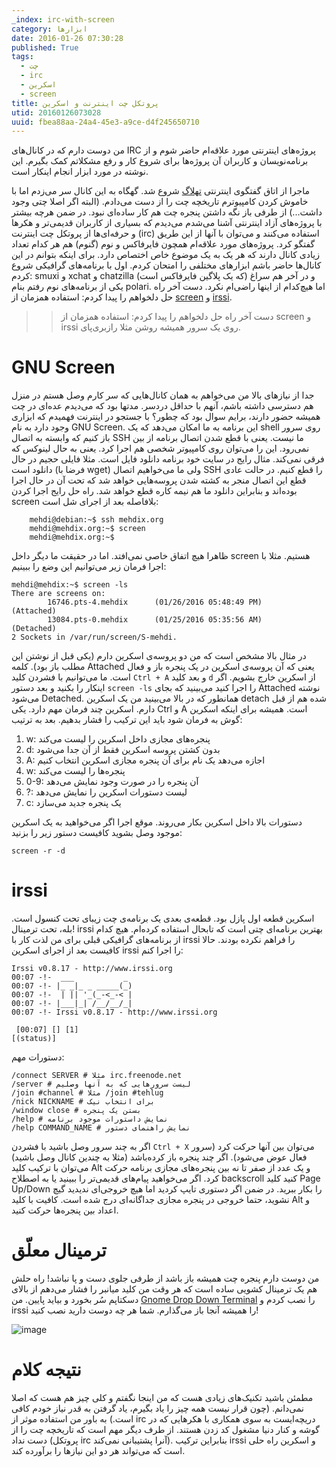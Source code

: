 ```yaml
---
_index: irc-with-screen
category: ابزارها
date: 2016-01-26 07:30:28
published: True
tags:
  - چت
  - irc
  - اسکرین
  - screen
title: پروتکل چت اینترنت و اسکرین
utid: 20160126073028
uuid: fbea88aa-24a4-45e3-a9ce-d4f245650710
---
```

من دوست دارم که در کانال‌های IRC پروژه‌های اینترنتی مورد علاقه‌ام حاضر شوم و از برنامه‌نویسان و کاربران آن پروژه‌ها برای شروع کار و رفع مشکلاتم کمک بگیرم. این نوشته در مورد ابزار انجام اینکار است.

ماجرا از اتاق گفتگوی اینترنتی ‏[تهلاگ](www.tehlug.org) شروع شد. گهگاه به این کانال سر می‌زدم اما با خاموش کردن کامپیوترم تاریخچه چت را از دست می‌دادم. (البته اگر اصلا چتی وجود داشت...) از طرفی باز نگه داشتن پنجره چت هم کار ساده‌ای نبود. در ضمن هرچه بیشتر با پروژه‌های آزاد اینترنتی آشنا می‌شدم می‌دیدم که بسیاری از کاربران قدیمی‌تر و هکرها و حرفه‌ای‌ها از پروتکل چت اینترنت (irc) استفاده می‌کنند و می‌توان با آنها از این طریق گفتگو کرد. پروژه‌های مورد علاقه‌ام همچون فایرفاکس و نوم (گنوم) هم هر کدام تعداد زیادی کانال دارند که هر یک به یک موضوع خاص اختصاص دارد. برای اینکه بتوانم در این کانال‌ها حاضر باشم ابزارهای مختلفی را امتحان کردم. اول با برنامه‌های گرافیکی شروع کردم: smuxi و xchat و chatzilla (که یک پلاگین فایرفاکس است) و در آخر هم سراغ یکی از برنامه‌های نوم رفتم بنام polari. اما هیچ‌کدام از اینها راضی‌ام نکرد. دست آخر راه حل دلخواهم را پیدا کردم: استفاده همزمان از [screen](https://www.gnu.org/software/screen/) و [irssi](https://irssi.org/).

>> دست آخر راه حل دلخواهم را پیدا کردم: استفاده همزمان از screen و irssi روی یک سرور همیشه روشن مثلا رازبری‌پای.

# GNU Screen

جدا از نیازهای بالا من می‌خواهم به همان کانال‌هایی که سر کارم وصل هستم در منزل هم دسترسی داشته باشم، آنهم با حداقل دردسر. مدتها بود که می‌دیدم عده‌ای در چت همیشه حضور دارند، برایم سوال بود که چطور؟ با جستجو در اینترنت فهمیدم که ابزاری وجود دارد به نام GNU Screen. این برنامه به ما امکان می‌دهد که یک shell روی سرور باز کنیم که وابسته به اتصال SSH ما نیست. یعنی با قطع شدن اتصال برنامه از بین نمی‌رود. این را می‌توان روی کامپیوتر شخصی هم اجرا کرد. یعنی به حال لینوکس که فرقی نمی‌کند. مثال رایج در سایت خود برنامه دانلود فایل است. مثلا فایلی حجیم در حال دانلود است (فرضا با wget) ولی ما می‌خواهیم اتصال SSH را قطع کنیم. در حالت عادی قطع این اتصال منجر به کشته شدن پروسه‌هایی خواهد شد که تحت آن در حال اجرا بوده‌اند و بنابراین دانلود ما هم نیمه‌ کاره قطع خواهد شد. راه حل رایج اجرا کردن screen بلافاصله بعد از اجرای شل است:


	    mehdi@debian:~$ ssh mehdix.org
	    mehdi@mehdix.org:~$ screen
	    mehdi@mehdix.org:~$


 
ظاهرا هیچ اتفاق خاصی نمی‌افتد. اما در حقیقت ما دیگر داخل screen هستیم. مثلا با اجرا فرمان زیر می‌توانیم این وضع را ببینیم:


	mehdi@mehdix:~$ screen -ls
	There are screens on:
	        16746.pts-4.mehdix      (01/26/2016 05:48:49 PM)        (Attached)
	        13084.pts-0.mehdix      (01/25/2016 05:35:56 AM)        (Detached)
	2 Sockets in /var/run/screen/S-mehdi.
	



در مثال بالا مشخص است که من دو پروسه‌ی اسکرین دارم (یکی قبل از نوشتن این مطلب باز بود). کلمه Attached یعنی که آن پروسه‌ی اسکرین در یک پنجره باز و فعال است. ما می‌توانیم با فشردن کلید `Ctrl + A` و بعد کلید `d` از اسکرین خارج بشویم. اگر اینکار را بکنید و بعد دستور `screen -ls` را اجرا کنید می‌بینید که بجای Attached نوشته می‌شود Detached. همانطور که در بالا می‌بینید من یک اسکرین detach شده هم از قبل دارم. اسکرین چند فرمان مهم دارد. یکی Ctrl و A است. همیشه برای اینکه اسکرین گوش به فرمان شود باید این ترکیب را فشار بدهیم. بعد به ترتیب:

1. w: پنجره‌‌های مجازی داخل اسکرین را لیست می‌کند
2. d: بدون کشتن پروسه اسکرین فقط از آن جدا می‌شود
3. A: اجازه می‌دهد یک نام برای آن پنجره مجازی اسکرین انتخاب کنیم
4. w: پنجره‌ها را لیست می‌کند
5. 0-9: آن پنجره را در صورت وجود نمایش می‌دهد
6. ?: لیست دستورات اسکرین را نمایش می‌دهد
7. c: یک پنجره جدید می‌سازد

دستورات بالا داخل اسکرین بکار می‌روند. موقع اجرا اگر می‌خواهید به یک اسکرین موجود وصل بشوید کافیست دستور زیر را بزنید:


	screen -r -d



# irssi
اسکرین قطعه اول پازل بود. قطعه‌ی بعدی یک برنامه‌ی چت زیبای تحت کنسول است. بله، تحت ترمینال! irssi بهترین برنامه‌ای چتی است که تابحال استفاده کرده‌ام. هیچ کدام از برنامه‌های گرافیکی قبلی برای من لذت کار با irssi را فراهم نکرده بودند. حالا کافیست بعد از اجرای اسکرین irssi را اجرا کنم:


	Irssi v0.8.17 - http://www.irssi.org                                           
	00:07 -!-  ___           _
	00:07 -!- |_ _|_ _ _____(_)
	00:07 -!-  | || '_(_-<_-< |
	00:07 -!- |___|_| /__/__/_|
	00:07 -!- Irssi v0.8.17 - http://www.irssi.org
	
	 [00:07] [] [1]                                                                 
	[(status)] 
	



دستورات مهم:


	/connect SERVER # مثلا irc.freenode.net
	/server # لیست سرورهایی که به آنها وصلیم
	/join #channel # مثلا /join #tehlug
	/nick NICKNAME # برای انتخاب نیک
	/window close # بستن یک پنجره
	/help # نمایش داستورات موجود برنامه
	/help COMMAND_NAME # نمایش راهنمای دستور



اگر به چند سرور وصل باشید با فشردن `Ctrl + X` می‌توان بین آنها حرکت کرد (سرور فعال عوض می‌شود). اگر چند پنجره باز کرده‌باشد (مثلا به چندین کانال وصل باشید) می‌توان با ترکیب کلید Alt و یک عدد از صفر تا نه بین پنجره‌های مجازی برنامه حرکت کرد. اگر می‌خواهید پیام‌های قدیمی‌تر را ببینید یا به اصطلاح backscroll کنید کلید Page Up/Down را بکار ببرید. در ضمن اگر دستوری تایپ کردید اما هیچ خروجی‌ای ندیدید گیچ نشوید، حتما خروجی در پنجره مجازی جداگانه‌ای درج شده است. کافیت با کلید Alt و اعداد بین پنجره‌ها حرکت کنید.

# ترمینال معلّق
من دوست دارم پنجره چت همیشه باز باشد از طرفی جلوی دست و پا نباشد! راه حلش هم یک ترمینال کشویی ساده است که هر وقت من کلید میانبر را فشار می‌دهم از بالای دسکتاپم سُر بخورد و بیاید پایین. من [Gnome Drop Down Terminal](https://extensions.gnome.org/extension/442/drop-down-terminal/) را نصب کردم و irssi را همیشه آنجا باز می‌گذارم. شما هر چه دوست دارید نصب کنید!

![image](assets/pimg/irssi_drop_down.jpg)

# نتیجه کلام
مطمئن باشید تکنیک‌های زیادی هست که من اینجا نگفتم و کلی چیز هم هست که اصلا نمی‌دانم. (چون قرار نیست همه چیز را یاد بگیرم، یاد گرفتن به قدر نیاز خودم کافی است.) به باور من استفاده موثر از irc دریچه‌ایست به سوی همکاری با هکرهایی که در گوشه و کنار دنیا مشغول کد زدن هستند. از طرف دیگر مهم است که تاریخچه چت را از دست نداد (پروتکل irc آنرا پشتیبانی نمی‌کند). بنابراین ترکیب irssi و اسکرین راه حلی است که می‌تواند هر دو این نیازها را برآورده کند.


